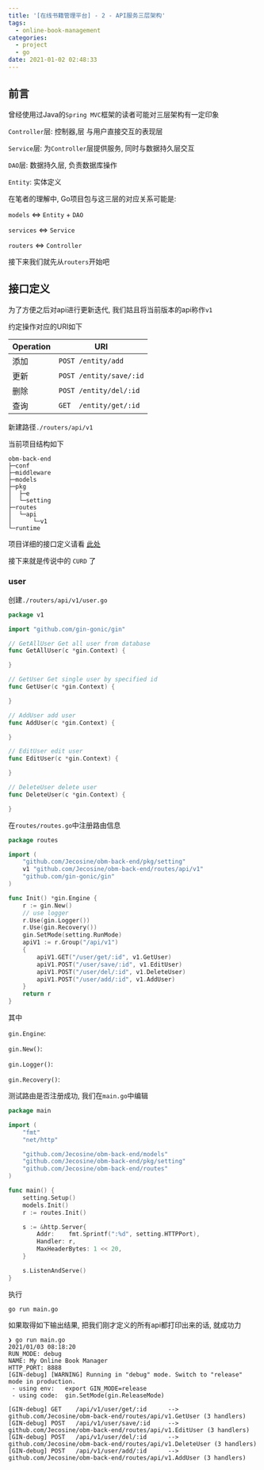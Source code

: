 ```yaml
---
title: '[在线书籍管理平台] - 2 - API服务三层架构'
tags:
  - online-book-management
categories:
  - project
  - go
date: 2021-01-02 02:48:33
---
```


## 前言

曾经使用过Java的`Spring MVC`框架的读者可能对三层架构有一定印象

`Controller`层: 控制器,层 与用户直接交互的表现层

`Service`层: 为`Controller`层提供服务, 同时与数据持久层交互

`DAO`层: 数据持久层, 负责数据库操作

`Entity`: 实体定义

在笔者的理解中, Go项目包与这三层的对应关系可能是:

`models` <=> `Entity` + `DAO`

`services` <=> `Service`

`routers`  <=>  `Controller`

接下来我们就先从`routers`开始吧

## 接口定义

为了方便之后对api进行更新迭代, 我们姑且将当前版本的api称作`v1`

约定操作对应的URI如下

| Operation | URI                     |
| --------- | ----------------------- |
| 添加      | `POST /entity/add`      |
| 更新      | `POST /entity/save/:id` |
| 删除      | `POST /entity/del/:id`  |
| 查询      | `GET  /entity/get/:id`  |

新建路径`./routers/api/v1`

当前项目结构如下

```
obm-back-end
├─conf
├─middleware
├─models
├─pkg
│  ├─e
│  └─setting
├─routes
│  └─api
│      └─v1
└─runtime
```

项目详细的接口定义请看 [此处]()

接下来就是传说中的 `CURD` 了

### user

创建`./routers/api/v1/user.go`

```go
package v1

import "github.com/gin-gonic/gin"

// GetAllUser Get all user from database
func GetAllUser(c *gin.Context) {

}

// GetUser Get single user by specified id
func GetUser(c *gin.Context) {

}

// AddUser add user
func AddUser(c *gin.Context) {

}

// EditUser edit user
func EditUser(c *gin.Context) {

}

// DeleteUser delete user
func DeleteUser(c *gin.Context) {

}
```

在`routes/routes.go`中注册路由信息

```go
package routes

import (
	"github.com/Jecosine/obm-back-end/pkg/setting"
	v1 "github.com/Jecosine/obm-back-end/routes/api/v1"
	"github.com/gin-gonic/gin"
)

func Init() *gin.Engine {
	r := gin.New()
	// use logger
	r.Use(gin.Logger())
	r.Use(gin.Recovery())
	gin.SetMode(setting.RunMode)
	apiV1 := r.Group("/api/v1")
	{
		apiV1.GET("/user/get/:id", v1.GetUser)
		apiV1.POST("/user/save/:id", v1.EditUser)
		apiV1.POST("/user/del/:id", v1.DeleteUser)
		apiV1.POST("/user/add/:id", v1.AddUser)
	}
	return r
}

```

其中

`gin.Engine`: 

`gin.New()`:

`gin.Logger()`: 

`gin.Recovery()`:

测试路由是否注册成功, 我们在`main.go`中编辑

```go
package main

import (
	"fmt"
	"net/http"

	"github.com/Jecosine/obm-back-end/models"
	"github.com/Jecosine/obm-back-end/pkg/setting"
	"github.com/Jecosine/obm-back-end/routes"
)

func main() {
	setting.Setup()
	models.Init()
	r := routes.Init()

	s := &http.Server{
		Addr:    fmt.Sprintf(":%d", setting.HTTPPort),
		Handler: r,
		MaxHeaderBytes: 1 << 20,
	}

	s.ListenAndServe()
}
```

执行

```shell
go run main.go
```

如果取得如下输出结果, 把我们刚才定义的所有api都打印出来的话, 就成功力

```
❯ go run main.go
2021/01/03 08:18:20 
RUN_MODE: debug
NAME: My Online Book Manager
HTTP_PORT: 8888
[GIN-debug] [WARNING] Running in "debug" mode. Switch to "release" mode in production.
 - using env:   export GIN_MODE=release
 - using code:  gin.SetMode(gin.ReleaseMode)

[GIN-debug] GET    /api/v1/user/get/:id      --> github.com/Jecosine/obm-back-end/routes/api/v1.GetUser (3 handlers)
[GIN-debug] POST   /api/v1/user/save/:id     --> github.com/Jecosine/obm-back-end/routes/api/v1.EditUser (3 handlers)
[GIN-debug] POST   /api/v1/user/del/:id      --> github.com/Jecosine/obm-back-end/routes/api/v1.DeleteUser (3 handlers)
[GIN-debug] POST   /api/v1/user/add/:id      --> github.com/Jecosine/obm-back-end/routes/api/v1.AddUser (3 handlers)
```

